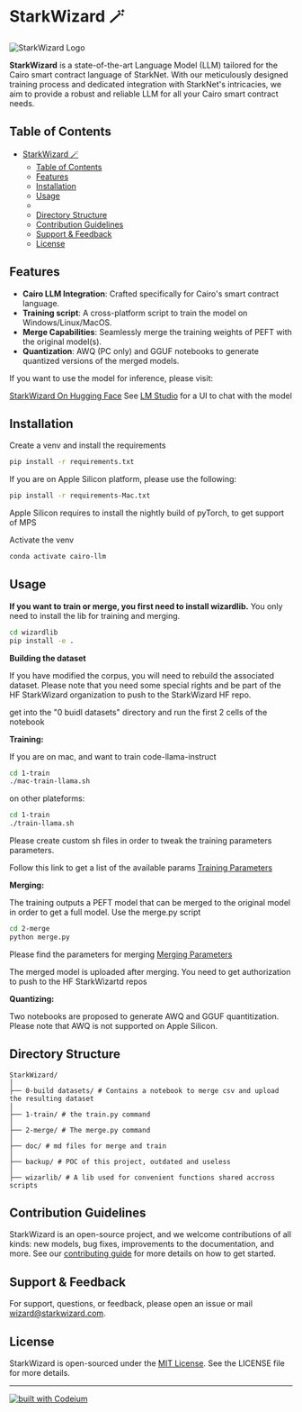 # StarkWizard 🪄

![StarkWizard Logo](path_to_logo/StarkWizard_logo.png)

**StarkWizard** is a state-of-the-art Language Model (LLM) tailored for the Cairo smart contract language of StarkNet. With our meticulously designed training process and dedicated integration with StarkNet's intricacies, we aim to provide a robust and reliable LLM for all your Cairo smart contract needs.

## Table of Contents

- [StarkWizard 🪄](#starkwizard-)
  - [Table of Contents](#table-of-contents)
  - [Features](#features)
  - [Installation](#installation)
  - [Usage](#usage)
  - [](#)
  - [Directory Structure](#directory-structure)
  - [Contribution Guidelines](#contribution-guidelines)
  - [Support \& Feedback](#support--feedback)
  - [License](#license)

## Features

- **Cairo LLM Integration**: Crafted specifically for Cairo's smart contract language.
- **Training script**: A cross-platform script to train the model on Windows/Linux/MacOS.
- **Merge Capabilities**: Seamlessly merge the training weights of PEFT with the original model(s).
- **Quantization**: AWQ (PC only) and GGUF notebooks to generate quantized versions of the merged models.



If you want to use the model for inference, please visit:

[StarkWizard On Hugging Face](https://huggingface.co/StarkWizard) See [LM Studio](https://https://lmstudio.ai/) for a UI to chat with the model

## Installation

Create a venv and install the requirements

```bash
pip install -r requirements.txt
```

If you are on Apple Silicon platform, please use the following:

```bash
pip install -r requirements-Mac.txt
```

Apple Silicon requires to install the nightly build of pyTorch, to get support of MPS

Activate the venv

```bash
conda activate cairo-llm
```

## Usage

**If you want to train or merge, you first need to install wizardlib.**
You only need to install the lib for training and merging.

```bash
cd wizardlib
pip install -e .
```

**Building the dataset**

If you have modified the corpus, you will need to rebuild the associated dataset.
Please note that you need some special rights and be part of the HF StarkWizard organization to push to the StarkWizard HF repo.

get into the "0 buidl datasets" directory and run the first 2 cells of the notebook

**Training:**

If you are on mac, and want to train code-llama-instruct

```bash
cd 1-train
./mac-train-llama.sh
```

on other plateforms:

```bash
cd 1-train
./train-llama.sh
```

Please create custom sh files in order to tweak the training parameters parameters.

Follow this link to get a list of the available params [Training Parameters](doc/train.md)

**Merging:**

The training outputs a PEFT model that can be merged to the original model in order to get a full model. Use the merge.py script

```bash
cd 2-merge
python merge.py
```

Please find the parameters for merging [Merging Parameters](doc/merge.md)

The merged model is uploaded after merging. You need to get authorization to push to the HF StarkWizartd repos

**Quantizing:**

Two notebooks are proposed to generate AWQ and GGUF quantitization. Please note that AWQ is not supported on Apple Silicon.

## 

## Directory Structure

```
StarkWizard/
│
├── 0-build datasets/ # Contains a notebook to merge csv and upload the resulting dataset
│
├── 1-train/ # the train.py command
│
├── 2-merge/ # The merge.py command
│
├── doc/ # md files for merge and train
│
├── backup/ # POC of this project, outdated and useless
│
├── wizarlib/ # A lib used for convenient functions shared accross scripts
```

## Contribution Guidelines

StarkWizard is an open-source project, and we welcome contributions of all kinds: new models, bug fixes, improvements to the documentation, and more. See our [contributing guide](doc/contribution_guide.md) for more details on how to get started.

## Support & Feedback

For support, questions, or feedback, please open an issue or mail wizard@starkwizard.com.

## License

StarkWizard is open-sourced under the [MIT License](LICENSE). See the LICENSE file for more details.

---

[![built with Codeium](https://codeium.com/badges/main)](https://codeium.com)
